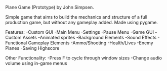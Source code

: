 Plane Game (Prototype) by John Simpsen.

Simple game that aims to build the mechanics and structure of a full production game, but without any gameplay added. Made using pygame.

Features:
  -Custom GUI
    -Main Menu
    -Settings
    -Pause Menu
    -Game GUI
  -Custom Assets
    -Animated sprites
    -Background Elements
    -Sound Effects
  -Functional Gameplay Elements
    -Ammo/Shooting
    -Health/Lives
    -Enemy Planes
    -Saving Highscore

Other Functionality:
  -Press F to cycle through window sizes
  -Change audio volume using in-game menus
